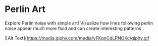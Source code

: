 # Perlin Art

Explore Perlin noise with simple art! Visualize how lines following perlin noise appear much more fluid
and can create interesting patterns

![Alt Text](https://media.giphy.com/media/vFKqnCdLPNOKc/giphy.gif